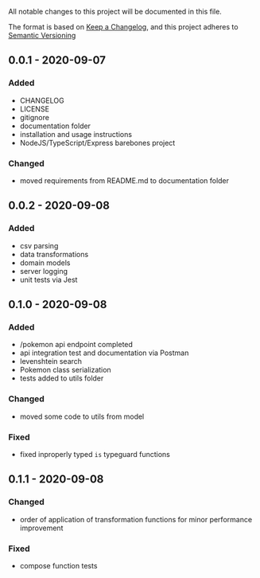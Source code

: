 All notable changes to this project will be documented in this file.

The format is based on [Keep a Changelog](https://keepachangelog.com/en/1.0.0/),
and this project adheres to [Semantic Versioning](https://semver.org/spec/v2.0.0.html)

## 0.0.1 - 2020-09-07

### Added

- CHANGELOG
- LICENSE
- gitignore
- documentation folder
- installation and usage instructions
- NodeJS/TypeScript/Express barebones project

### Changed

- moved requirements from README.md to documentation folder

## 0.0.2 - 2020-09-08

### Added

- csv parsing
- data transformations
- domain models
- server logging
- unit tests via Jest

## 0.1.0 - 2020-09-08

### Added

- /pokemon api endpoint completed
- api integration test and documentation via Postman
- levenshtein search
- Pokemon class serialization
- tests added to utils folder

### Changed

- moved some code to utils from model

### Fixed

- fixed inproperly typed `is` typeguard functions

## 0.1.1 - 2020-09-08

### Changed

- order of application of transformation functions for minor performance improvement

### Fixed

- compose function tests
